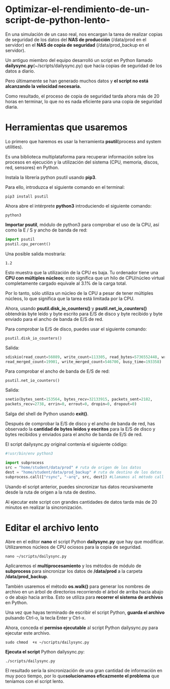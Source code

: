 # Optimizar-el-rendimiento-de-un-script-de-python-lento-

 En una simulación de un caso real,  nos encargan la tarea de realizar copias de seguridad de los datos del **NAS de producción** (/data/prod en el servidor) en el **NAS de copia de seguridad** (/data/prod_backup en el servidor). 

 
 Un antiguo miembro del equipo desarrolló un script en Python llamado **dailysync.py**(~/scripts/dailysync.py) que hacía copias de seguridad de los datos a diario. 

 
 Pero últimamente se han generado muchos datos y **el script no está alcanzando la velocidad necesaria.**
 
 
 Como resultado, el proceso de copia de seguridad tarda ahora más de 20 horas en terminar, lo que no es nada 
 eficiente para una copia de seguridad diaria.

 # Herramientas que usaremos 

Lo primero que haremos es usar la herramienta **psutil**(process and system utilities).


Es una biblioteca multiplataforma para recuperar información sobre los procesos en ejecución y la utilización del sistema (CPU, memoria, discos, red, sensores) en Python.

Instala la librería python psutil usando **pip3**.

Para ello, introduzca el siguiente comando en el terminal:

```
pip3 install psutil
```

Ahora abre el intérprete **python3** introduciendo el siguiente comando:
```
python3
```
**Importar psutil**, módulo de python3 para comprobar el uso de la CPU, así como la E / S y ancho de banda de red:
```python 
import psutil
psutil.cpu_percent()
```
Una posible salida mostraría:

```1.2```

Esto muestra que la utilización de la CPU es baja. Tu ordenador tiene una **CPU con múltiples núcleos**; esto significa que un hilo de CPU/núcleo virtual completamente cargado equivale al 3.1% de la carga total. 


Por lo tanto, sólo utiliza un núcleo de la CPU a pesar de tener múltiples núcleos, lo que significa que la tarea está limitada por la CPU.



Ahora, usando **psutil.disk_io_counters()** y **psutil.net_io_counters()** obtendrás byte leído y byte escrito para E/S de disco y byte recibido y byte enviado para el ancho de banda de E/S de red.

Para comprobar la E/S de disco, puedes usar el siguiente comando:
```
psutil.disk_io_counters()
```
Salida:

```python
sdiskio(read_count=56089, write_count=113305, read_bytes=5736552448, write_bytes=3971753984, read_time=287876, write_time=905894, 
read_merged_count=19901, write_merged_count=546700, busy_time=193358)
```

Para comprobar el ancho de banda de E/S de red:
```
psutil.net_io_counters()
```
Salida:
```python
snetio(bytes_sent=153564, bytes_recv=32133915, packets_sent=2182, 
packets_recv=2738, errin=0, errout=0, dropin=0, dropout=0)
```

Salga del shell de Python usando **exit()**.

Después de comprobar la E/S de disco y el ancho de banda de red, has observado la **cantidad de bytes leídos y escritos** para la E/S de disco y bytes recibidos y enviados para el ancho de banda de E/S de red.

El script dailysync.py original contenía el siguiente código:
```python
#!usr/bin/env python3

import subprocess
src = "home/student/data/prod" # ruta de origen de los datos 
dest = "home/student/data/prod_backup" # ruta de destino de los datos 
subprocess.call(["rsync", "-arq", src, dest]) #Llamamos al método call del módulo subprocess para usar el comando rsync para sincronizar los datos.
```

Usando el script anterior, puedes sincronizar tus datos recursivamente desde la ruta de origen a la ruta de destino.

Al ejecutar este script con grandes cantidades de datos tarda más de 20 minutos en realizar la sincronización.

# Editar el archivo lento 

Abre en el editor **nano** el script Python **dailysync.py** que hay que modificar.
Utilizaremos núcleos de CPU ociosos para la copia de seguridad.
```
nano ~/scripts/dailysync.py
```
Aplicaremos el **multiprocesamiento** y los métodos de módulo de **subprocess** para sincronizar los datos de **/data/prod** a la carpeta **/data/prod_backup**.

También usaremos el método **os.walk()** para generar los nombres de archivo en un árbol de directorios recorriendo el árbol de arriba hacia abajo o de abajo hacia arriba. Esto se utiliza para **recorrer el sistema de archivos** en Python.

Una vez que hayas terminado de escribir el script Python, **guarda el archivo** pulsando Ctrl-o, la tecla Enter y Ctrl-x.

Ahora, conceda el **permiso ejecutable** al script Python dailysync.py para ejecutar este archivo.
```
sudo chmod  +x ~/scripts/dailysync.py
```
**Ejecuta el script** Python dailysync.py:
```
./scripts/dailysync.py
```
El resultado sería la sincronización de una gran cantidad de información en muy poco tiempo, por lo que**solucionamos eficazmente el problema** que teníamos con el script lento.

























